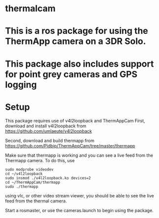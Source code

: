 # thermalcam

# This is a ros package for using the ThermApp camera on a 3DR Solo.
# This package also includes support for point grey cameras and GPS logging
# Setup
This package requires use of v4l2loopback and ThermAppCam 
First, download and install v4l2loopback from https://github.com/umlaeute/v4l2loopback

Second, download and build thermapp from https://github.com/Pidbip/ThermAppCam/tree/master/thermapp

Make sure that thermapp is working and you can see a live feed from the Thermapp camera. To do this, use
```
sudo modprobe videodev
cd ~/v4l2loopback
sudo insmod ./v4l2loopback.ko devices=2
cd ~/ThermAppCam/thermapp
sudo ./thermapp
```
using vlc, or other video stream viewer, you should be able to see the live feed from the thermal camera.

Start a rosmaster, or use the cameras.launch to begin using the package.
